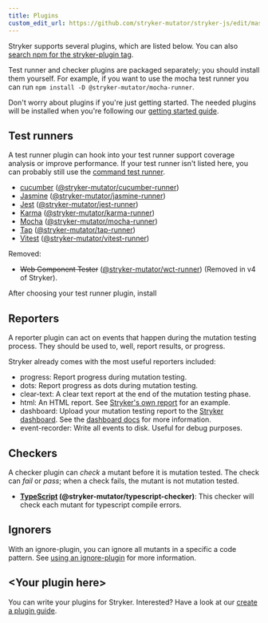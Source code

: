```yaml
---
title: Plugins
custom_edit_url: https://github.com/stryker-mutator/stryker-js/edit/master/docs/plugins.md
---
```


Stryker supports several plugins, which are listed below. You can also [search npm for the stryker-plugin tag](https://www.npmjs.com/search?q=stryker-plugin).

Test runner and checker plugins are packaged separately; you should install them yourself. For example, if you want to use the mocha test runner you can run `npm install -D @stryker-mutator/mocha-runner`.

Don't worry about plugins if you're just getting started. The needed plugins will be installed when you're following our [getting started guide](./getting-started.md).

## Test runners

A test runner plugin can hook into your test runner support coverage analysis or improve performance. If your test runner isn't listed here, you can probably still use the
[command test runner](./configuration.md#testrunner-string).

- [cucumber](./cucumber-runner.md) ([@stryker-mutator/cucumber-runner](https://github.com/stryker-mutator/stryker-js/tree/master/packages/cucumber-runner))
- [Jasmine](./jasmine-runner.md) ([@stryker-mutator/jasmine-runner](https://github.com/stryker-mutator/stryker-js/tree/master/packages/jasmine-runner))
- [Jest](./jest-runner.md) ([@stryker-mutator/jest-runner](https://github.com/stryker-mutator/stryker-js/tree/master/packages/jest-runner))
- [Karma](./karma-runner.md) ([@stryker-mutator/karma-runner](https://github.com/stryker-mutator/stryker-js/tree/master/packages/karma-runner))
- [Mocha](./mocha-runner.md) ([@stryker-mutator/mocha-runner](https://github.com/stryker-mutator/stryker-js/tree/master/packages/mocha-runner))
- [Tap](./tap-runner.md) ([@stryker-mutator/tap-runner](https://github.com/stryker-mutator/stryker-js/tree/master/packages/tap-runner))
- [Vitest](./vitest-runner.md) ([@stryker-mutator/vitest-runner](https://github.com/stryker-mutator/stryker-js/tree/master/packages/vitest-runner))

Removed:

- ~~Web Component Tester~~ ([@stryker-mutator/wct-runner](https://github.com/stryker-mutator/stryker-js/tree/v3.3.1/packages/wct-runner)) (Removed in v4 of Stryker).

After choosing your test runner plugin, install 

## Reporters

A reporter plugin can act on events that happen during the mutation testing process. They should be used to, well, report results, or progress.

Stryker already comes with the most useful reporters included:

- progress: Report progress during mutation testing.
- dots: Report progress as dots during mutation testing.
- clear-text: A clear text report at the end of the mutation testing phase.
- html: An HTML report. See [Stryker's own report](https://dashboard.stryker-mutator.io/reports/github.com/stryker-mutator/stryker-js/master) for an example.
- dashboard: Upload your mutation testing report to the [Stryker dashboard](https://dashboard.stryker-mutator.io). See the [dashboard docs](../General/dashboard.md) for more information.
- event-recorder: Write all events to disk. Useful for debug purposes.

## Checkers

A checker plugin can _check_ a mutant before it is mutation tested. The check can _fail_ or _pass_; when a check fails, the mutant is not mutation tested.

- **[TypeScript](./typescript-checker.md) (@stryker-mutator/typescript-checker)**: This checker will check each mutant for typescript compile errors.

## Ignorers

With an ignore-plugin, you can ignore all mutants in a specific a code pattern. See [using an ignore-plugin](./disable-mutants.md#using-an-ignore-plugin) for more information.

## &lt;Your plugin here&gt;

You can write your plugins for Stryker. Interested? Have a look at our [create a plugin guide](./guides/create-a-plugin.md).
